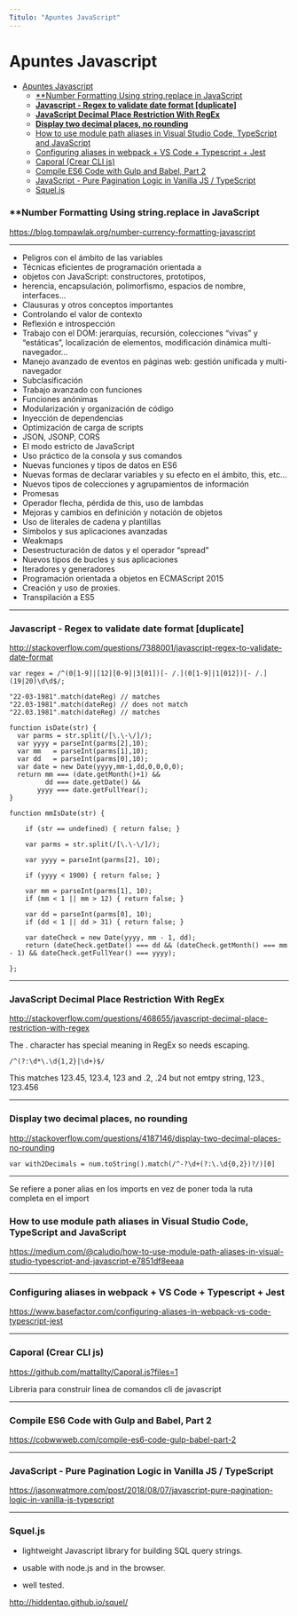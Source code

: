 ```yaml
---
Titulo: "Apuntes JavaScript"
---
```


# Apuntes Javascript

- [Apuntes Javascript](#apuntes-javascript)
    - [**Number Formatting Using string.replace in JavaScript](#number-formatting-using-stringreplace-in-javascript)
    - [**Javascript - Regex to validate date format [duplicate]**](#javascript---regex-to-validate-date-format-duplicate)
    - [**JavaScript Decimal Place Restriction With RegEx**](#javascript-decimal-place-restriction-with-regex)
    - [**Display two decimal places, no rounding**](#display-two-decimal-places-no-rounding)
    - [How to use module path aliases in Visual Studio Code, TypeScript and JavaScript](#how-to-use-module-path-aliases-in-visual-studio-code-typescript-and-javascript)
    - [Configuring aliases in webpack + VS Code + Typescript + Jest](#configuring-aliases-in-webpack--vs-code--typescript--jest)
    - [Caporal (Crear CLI js)](#caporal-crear-cli-js)
    - [Compile ES6 Code with Gulp and Babel, Part 2](#compile-es6-code-with-gulp-and-babel-part-2)
    - [JavaScript - Pure Pagination Logic in Vanilla JS / TypeScript](#javascript---pure-pagination-logic-in-vanilla-js--typescript)
    - [Squel.js](#squeljs)

### **Number Formatting Using string.replace in JavaScript

https://blog.tompawlak.org/number-currency-formatting-javascript

___

- Peligros con el ámbito de las variables
- Técnicas eficientes de programación orientada a        
- objetos con JavaScript: constructores, prototipos,     
- herencia, encapsulación, polimorfismo, espacios de nombre, interfaces...
- Clausuras y otros conceptos importantes
- Controlando el valor de contexto
- Reflexión e introspección
- Trabajo con el DOM: jerarquías, recursión, colecciones “vivas” y “estáticas”, localización de       elementos, modificación dinámica multi-navegador…
- Manejo avanzado de eventos en páginas web: gestión unificada y multi-navegador
- Subclasificación
- Trabajo avanzado con funciones
- Funciones anónimas
-  Modularización y organización de código
-  Inyección de dependencias
-  Optimización de carga de scripts
-  JSON, JSONP, CORS
-  El modo estricto de JavaScript
-  Uso práctico de la consola y sus comandos
-  Nuevas funciones y tipos de datos en ES6
-  Nuevas formas de declarar variables y su efecto en el    ámbito, this, etc…
-  Nuevos tipos de colecciones y agrupamientos de           información
- Promesas
- Operador flecha, pérdida de this, uso de lambdas
- Mejoras y cambios en definición y notación de objetos
-  Uso de literales de cadena y plantillas
-  Símbolos y sus aplicaciones avanzadas
-  Weakmaps
-  Desestructuración de datos y el operador “spread”
- Nuevos tipos de bucles y sus aplicaciones
- Iteradores y generadores
-  Programación orientada a objetos en ECMAScript 2015
-  Creación y uso de proxies.
-  Transpilación a ES5

___

### **Javascript - Regex to validate date format [duplicate]**

http://stackoverflow.com/questions/7388001/javascript-regex-to-validate-date-format

~~~
var regex = /^(0[1-9]|[12][0-9]|3[01])[- /.](0[1-9]|1[012])[- /.](19|20)\d\d$/;

"22-03-1981".match(dateReg) // matches
"22.03-1981".match(dateReg) // does not match
"22.03.1981".match(dateReg) // matches
~~~

~~~
function isDate(str) {    
  var parms = str.split(/[\.\-\/]/);
  var yyyy = parseInt(parms[2],10);
  var mm   = parseInt(parms[1],10);
  var dd   = parseInt(parms[0],10);
  var date = new Date(yyyy,mm-1,dd,0,0,0,0);
  return mm === (date.getMonth()+1) && 
         dd === date.getDate() && 
       yyyy === date.getFullYear();
}
~~~

~~~
function mmIsDate(str) {

    if (str == undefined) { return false; }

    var parms = str.split(/[\.\-\/]/);

    var yyyy = parseInt(parms[2], 10);

    if (yyyy < 1900) { return false; }

    var mm = parseInt(parms[1], 10);
    if (mm < 1 || mm > 12) { return false; }

    var dd = parseInt(parms[0], 10);
    if (dd < 1 || dd > 31) { return false; }

    var dateCheck = new Date(yyyy, mm - 1, dd);
    return (dateCheck.getDate() === dd && (dateCheck.getMonth() === mm - 1) && dateCheck.getFullYear() === yyyy);

};
~~~

___

### **JavaScript Decimal Place Restriction With RegEx**

http://stackoverflow.com/questions/468655/javascript-decimal-place-restriction-with-regex


The . character has special meaning in RegEx so needs escaping.

~~~
/^(?:\d*\.\d{1,2}|\d+)$/
~~~

This matches 123.45, 123.4, 123 and .2, .24 but not emtpy string, 123., 123.456


___

### **Display two decimal places, no rounding**

http://stackoverflow.com/questions/4187146/display-two-decimal-places-no-rounding

~~~
var with2Decimals = num.toString().match(/^-?\d+(?:\.\d{0,2})?/)[0]
~~~

___

Se refiere a poner alias en los imports en vez de poner toda la ruta completa en el import

### How to use module path aliases in Visual Studio Code, TypeScript and JavaScript

https://medium.com/@caludio/how-to-use-module-path-aliases-in-visual-studio-typescript-and-javascript-e7851df8eeaa

___

### Configuring aliases in webpack + VS Code + Typescript + Jest

https://www.basefactor.com/configuring-aliases-in-webpack-vs-code-typescript-jest

___

### Caporal (Crear CLI js)

https://github.com/mattallty/Caporal.js?files=1

Libreria para construir linea de comandos cli de javascript

___

### Compile ES6 Code with Gulp and Babel, Part 2

https://cobwwweb.com/compile-es6-code-gulp-babel-part-2

___

### JavaScript - Pure Pagination Logic in Vanilla JS / TypeScript

https://jasonwatmore.com/post/2018/08/07/javascript-pure-pagination-logic-in-vanilla-js-typescript

___

### Squel.js

- lightweight Javascript library for building SQL query strings.

- usable with node.js and in the browser.

- well tested.

http://hiddentao.github.io/squel/

